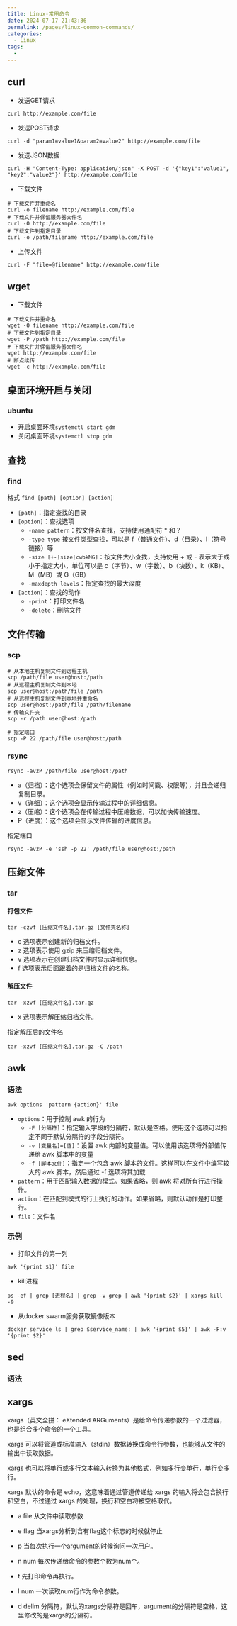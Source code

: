 ```yaml
---
title: Linux-常用命令
date: 2024-07-17 21:43:36
permalink: /pages/linux-common-commands/
categories:
  - Linux
tags:
  - 
---
```


## curl

- 发送GET请求

```shell
curl http://example.com/file
```

- 发送POST请求

```shell
curl -d "param1=value1&param2=value2" http://example.com/file
```

- 发送JSON数据

```shell
curl -H "Content-Type: application/json" -X POST -d '{"key1":"value1", "key2":"value2"}' http://example.com/file
```

- 下载文件

```shell
# 下载文件并重命名
curl -o filename http://example.com/file
# 下载文件并保留服务器文件名
curl -O http://example.com/file
# 下载文件到指定目录
curl -o /path/filename http://example.com/file

```

- 上传文件

```shell
curl -F "file=@filename" http://example.com/file
```

## wget

- 下载文件

```shell
# 下载文件并重命名
wget -O filename http://example.com/file
# 下载文件到指定目录
wget -P /path http://example.com/file
# 下载文件并保留服务器文件名
wget http://example.com/file
# 断点续传
wget -c http://example.com/file

```

## 桌面环境开启与关闭

### ubuntu
- 开启桌面环境`systemctl start gdm`
- 关闭桌面环境`systemctl stop gdm`


## 查找

### find

格式 `find [path] [option] [action]`

- `[path]`：指定查找的目录
- `[option]`：查找选项
    - `-name pattern`：按文件名查找，支持使用通配符 * 和 ?
    - `-type type` 按文件类型查找，可以是 f（普通文件）、d（目录）、l（符号链接）等
    - `-size [+-]size[cwbkMG]`：按文件大小查找，支持使用 + 或 - 表示大于或小于指定大小，单位可以是 c（字节）、w（字数）、b（块数）、k（KB）、M（MB）或 G（GB）
    - `-maxdepth levels`：指定查找的最大深度
- `[action]`：查找的动作
    - `-print`：打印文件名
    - `-delete`：删除文件

## 文件传输

### scp

```shell
# 从本地主机复制文件到远程主机
scp /path/file user@host:/path
# 从远程主机复制文件到本地
scp user@host:/path/file /path
# 从远程主机复制文件到本地并重命名
scp user@host:/path/file /path/filename
# 传输文件夹
scp -r /path user@host:/path

# 指定端口
scp -P 22 /path/file user@host:/path
```

### rsync

```
rsync -avzP /path/file user@host:/path
```

- a（归档）：这个选项会保留文件的属性（例如时间戳、权限等），并且会递归复制目录。
- v（详细）：这个选项会显示传输过程中的详细信息。
- z（压缩）：这个选项会在传输过程中压缩数据，可以加快传输速度。
- P（进度）：这个选项会显示文件传输的进度信息。

指定端口

```shell
rsync -avzP -e 'ssh -p 22' /path/file user@host:/path
```

## 压缩文件

### tar

#### 打包文件

```shell
tar -czvf [压缩文件名].tar.gz [文件夹名称]

```

- c 选项表示创建新的归档文件。
- z 选项表示使用 gzip 来压缩归档文件。
- v 选项表示在创建归档文件时显示详细信息。
- f 选项表示后面跟着的是归档文件的名称。

#### 解压文件

```shell
tar -xzvf [压缩文件名].tar.gz
```

- x 选项表示解压缩归档文件。

指定解压后的文件名

```shell
tar -xzvf [压缩文件名].tar.gz -C /path
```


## awk

### 语法

```shell
awk options 'pattern {action}' file
```

- `options`：用于控制 awk 的行为
    - `-F [分隔符]`：指定输入字段的分隔符，默认是空格。使用这个选项可以指定不同于默认分隔符的字段分隔符。
    - `-v [变量名]=[值]`：设置 awk 内部的变量值。可以使用该选项将外部值传递给 awk 脚本中的变量 
    - `-f [脚本文件]`：指定一个包含 awk 脚本的文件。这样可以在文件中编写较大的 awk 脚本，然后通过 -f 选项将其加载
- `pattern`：用于匹配输入数据的模式。如果省略，则 awk 将对所有行进行操作。
- `action`：在匹配到模式的行上执行的动作。如果省略，则默认动作是打印整行。
- `file`：文件名

### 示例

- 打印文件的第一列

```shell
awk '{print $1}' file
```

- kill进程

```shell
ps -ef | grep [进程名] | grep -v grep | awk '{print $2}' | xargs kill -9
```

- 从docker swarm服务获取镜像版本

```shell
docker service ls | grep $service_name: | awk '{print $5}' | awk -F:v '{print $2}'
```

## sed

### 语法




## xargs

xargs（英文全拼： eXtended ARGuments）是给命令传递参数的一个过滤器，也是组合多个命令的一个工具。

xargs 可以将管道或标准输入（stdin）数据转换成命令行参数，也能够从文件的输出中读取数据。

xargs 也可以将单行或多行文本输入转换为其他格式，例如多行变单行，单行变多行。

xargs 默认的命令是 echo，这意味着通过管道传递给 xargs 的输入将会包含换行和空白，不过通过 xargs 的处理，换行和空白将被空格取代。

- a file 从文件中读取参数

- e flag 当xargs分析到含有flag这个标志的时候就停止

- p 当每次执行一个argument的时候询问一次用户。

- n num 每次传递给命令的参数个数为num个。

- t 先打印命令再执行。

- l num 一次读取num行作为命令参数。

- d delim 分隔符，默认的xargs分隔符是回车，argument的分隔符是空格，这里修改的是xargs的分隔符。
